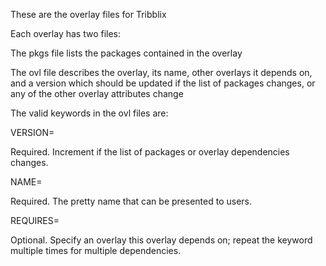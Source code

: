 These are the overlay files for Tribblix

Each overlay has two files:

The pkgs file lists the packages contained in the overlay

The ovl file describes the overlay, its name, other overlays it depends
on, and a version which should be updated if the list of packages
changes, or any of the other overlay attributes change

The valid keywords in the ovl files are:

VERSION=

Required. Increment if the list of packages or overlay dependencies
changes.

NAME=

Required. The pretty name that can be presented to users.

REQUIRES=

Optional. Specify an overlay this overlay depends on; repeat the
keyword multiple times for multiple dependencies.
